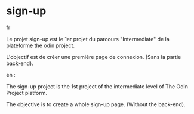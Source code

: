 # sign-up

fr 

Le projet sign-up est le 1er projet du parcours "Intermediate" de la plateforme the odin project. 

L'objectif est de créer une première page de connexion. 
(Sans la partie back-end). 

en : 

The sign-up project is the 1st project of the intermediate level of The Odin Project platform. 

The objective is to create a whole sign-up page. (Without the back-end).

